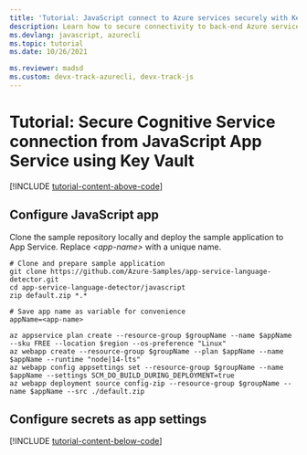 ```yaml
---
title: 'Tutorial: JavaScript connect to Azure services securely with Key Vault'
description: Learn how to secure connectivity to back-end Azure services that don't support managed identity natively from a JavaScript web app
ms.devlang: javascript, azurecli
ms.topic: tutorial
ms.date: 10/26/2021

ms.reviewer: madsd 
ms.custom: devx-track-azurecli, devx-track-js
---
```


# Tutorial: Secure Cognitive Service connection from JavaScript App Service using Key Vault


[!INCLUDE [tutorial-content-above-code](./includes/tutorial-connect-msi-key-vault/introduction.md)]

## Configure JavaScript app

Clone the sample repository locally and deploy the sample application to App Service. Replace *\<app-name>* with a unique name.

```azurecli-interactive
# Clone and prepare sample application
git clone https://github.com/Azure-Samples/app-service-language-detector.git
cd app-service-language-detector/javascript
zip default.zip *.*

# Save app name as variable for convenience
appName=<app-name>

az appservice plan create --resource-group $groupName --name $appName --sku FREE --location $region --os-preference "Linux"
az webapp create --resource-group $groupName --plan $appName --name $appName --runtime "node|14-lts"
az webapp config appsettings set --resource-group $groupName --name $appName --settings SCM_DO_BUILD_DURING_DEPLOYMENT=true
az webapp deployment source config-zip --resource-group $groupName --name $appName --src ./default.zip
```

## Configure secrets as app settings

[!INCLUDE [tutorial-content-below-code](./includes/tutorial-connect-msi-key-vault/cleanup.md)]